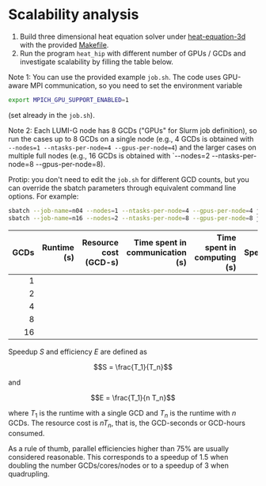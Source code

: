 # Scalability analysis

1. Build three dimensional heat equation solver under [heat-equation-3d](heat-equation-3d) with the provided [Makefile](heat-equation-3d/Makefile).
2. Run the program `heat_hip` with different number of GPUs / GCDs and investigate scalability by filling the table below.

Note 1: You can use the provided example `job.sh`. The code uses GPU-aware MPI communication, so you need to set the environment variable
```bash
export MPICH_GPU_SUPPORT_ENABLED=1
```
(set already in the `job.sh`).

Note 2: Each LUMI-G node has 8 GCDs ("GPUs" for Slurm job definition), so run the cases up to 8 GCDs on a single node (e.g., 4 GCDs is obtained with `--nodes=1 --ntasks-per-node=4 --gpus-per-node=4`)
and the larger cases on multiple full nodes (e.g., 16 GCDs is obtained with `--nodes=2 --ntasks-per-node=8 --gpus-per-node=8).

Protip: you don't need to edit the `job.sh` for different GCD counts, but you can override the sbatch parameters through equivalent command line options. For example:
```bash
sbatch --job-name=n04 --nodes=1 --ntasks-per-node=4 --gpus-per-node=4 job.sh
sbatch --job-name=n16 --nodes=2 --ntasks-per-node=8 --gpus-per-node=8 job.sh
```


| GCDs | Runtime (s) | Resource cost (GCD-s) | Time spent in communication (s) | Time spent in computing (s) | Speedup | Parallel efficiency |
| ---: | ----------: | --------------------: | ------------------------------: | --------------------------: | ------: | ------------------: |
|   1  |             |                       |                                 |                             |         |                     |
|   2  |             |                       |                                 |                             |         |                     |
|   4  |             |                       |                                 |                             |         |                     |
|   8  |             |                       |                                 |                             |         |                     |
|  16  |             |                       |                                 |                             |         |                     |


Speedup $S$ and efficiency $E$ are defined as
```math
S = \frac{T_1}{T_n}
```
and
```math
E = \frac{T_1}{n T_n}
```
where $T_1$ is the runtime with a single GCD and $T_n$ is the runtime with $n$ GCDs.
The resource cost is $n T_n$, that is, the GCD-seconds or GCD-hours consumed.

As a rule of thumb, parallel efficiencies higher than 75% are usually considered reasonable.
This corresponds to a speedup of 1.5 when doubling the number GCDs/cores/nodes or to a speedup of 3 when quadrupling.
